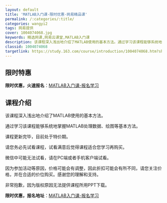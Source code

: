 ```yaml
---
layout: default
title: 'MATLAB入门课-限时优惠-网易精品课'
permalink: /:categories/:title/
categories: wangyi2
tags: 网易提供
cover: 1004074068.jpg
keywords: 精选网课,网易云课堂,MATLAB入门课
description: 该课程深入浅出地介绍了MATLAB使用的基本方法。通过学习该课程能够系统地掌握MATLAB处理数据、绘图等基本方法。课程
classid: 1004074068
targetlink: https://study.163.com/course/introduction/1004074068.htm?share=1&shareId=1025206652&utm_campaign=share&utm_medium=iphoneShare&utm_source=&utm_u=1025206652
---
```


## 限时特惠

**限时优惠，火速报名**：[MATLAB入门课-报名学习](https://study.163.com/course/introduction/1004074068.htm?share=1&shareId=1025206652&utm_campaign=share&utm_medium=iphoneShare&utm_source=&utm_u=1025206652)

## 课程介绍

该课程深入浅出地介绍了MATLAB使用的基本方法。

通过学习该课程能够系统地掌握MATLAB处理数据、绘图等基本方法。

课程更新完毕，目前处于特价期。

请您务必先试看课程，试看满意后觉得课程适合您学习再购买。

微信中可能无法试看，请在PC端或者手机客户端试看。

因为参加活动等原因，价格可能会有调整，因此折扣可能会有所不同，请您关注价格，并在合适的价位购买。感谢您的理解和支持。

非常抱歉，因为版权原因无法提供课程所用PPT下载。

**限时优惠，报名地址**：[MATLAB入门课-报名学习](https://study.163.com/course/introduction/1004074068.htm?share=1&shareId=1025206652&utm_campaign=share&utm_medium=iphoneShare&utm_source=&utm_u=1025206652)

